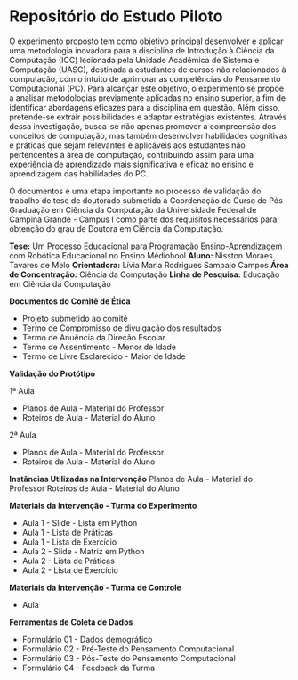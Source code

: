 # Repositório do Estudo Piloto

O experimento proposto tem como objetivo principal desenvolver e aplicar uma metodologia inovadora para a disciplina de Introdução à Ciência da Computação (ICC) lecionada pela Unidade Acadêmica de Sistema e Computação (UASC), destinada a estudantes de cursos não relacionados à computação, com o intuito de aprimorar as competências do Pensamento Computacional (PC). Para alcançar este objetivo, o experimento se propõe a analisar metodologias previamente aplicadas no ensino superior, a fim de identificar abordagens eficazes para a disciplina em questão. Além disso, pretende-se extrair possibilidades e adaptar estratégias existentes. Através dessa investigação, busca-se não apenas promover a compreensão dos conceitos de computação, mas também desenvolver habilidades cognitivas e práticas que sejam relevantes e aplicáveis aos estudantes não pertencentes à área de computação, contribuindo assim para uma experiência de aprendizado mais significativa e eficaz no ensino e aprendizagem das habilidades do PC.

O documentos é uma etapa importante no processo de validação do trabalho de tese de doutorado submetida à Coordenação do Curso de Pós-Graduação em Ciência da Computação da Universidade Federal de Campina Grande - Campus I como parte dos requisitos necessários para obtenção do grau de Doutora em Ciência da Computação.


**Tese:** Um Processo Educacional para Programação Ensino-Aprendizagem com Robótica Educacional no Ensino Médiohool
**Aluno:** Nisston Moraes Tavares de Melo
**Orientadora:** Lívia Maria Rodrigues Sampaio Campos
**Área de Concentração:** Ciência da Computação
**Linha de Pesquisa:** Educação em Ciência da Computação

**Documentos do Comitê de Ética**

* Projeto submetido ao comitê
* Termo de Compromisso de divulgação dos resultados
* Termo de Anuência da Direção Escolar
* Termo de Assentimento - Menor de Idade
* Termo de Livre Esclarecido - Maior de Idade

**Validação do Protótipo**

1ª Aula
* Planos de Aula - Material do Professor
* Roteiros de Aula - Material do Aluno

2ª Aula
* Planos de Aula - Material do Professor
* Roteiros de Aula - Material do Aluno

**Instâncias Utilizadas na Intervenção**
Planos de Aula - Material do Professor
Roteiros de Aula - Material do Aluno

**Materiais da Intervenção - Turma do Experimento**
* Aula 1 - Slide - Lista em Python
* Aula 1 - Lista de Práticas
* Aula 1 - Lista de Exercício
* Aula 2 - Slide - Matriz em Python
* Aula 2 - Lista de Práticas
* Aula 2 - Lista de Exercício
  
**Materiais da Intervenção - Turma de Controle**
* Aula

**Ferramentas de Coleta de Dados**
* Formulário 01 - Dados demográfico
* Formulário 02 - Pré-Teste do Pensamento Computacional
* Formulário 03 - Pós-Teste do Pensamento Computacional
* Formulário 04 - Feedback da Turma

